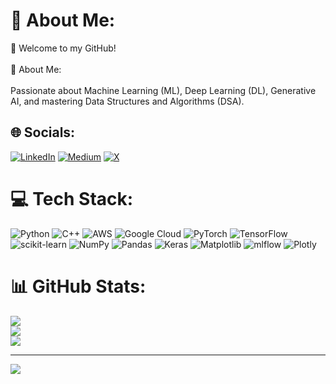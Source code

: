 # 💫 About Me:

👋 Welcome to my GitHub!
<br><br>
🧠 About Me:
<br><br>
Passionate about Machine Learning (ML), Deep Learning (DL), Generative AI, and mastering Data Structures and Algorithms (DSA).

## 🌐 Socials:

[![LinkedIn](https://img.shields.io/badge/LinkedIn-%230077B5.svg?logo=linkedin&logoColor=white)](https://linkedin.com/in/soumya-ranjan-senapati) 
[![Medium](https://img.shields.io/badge/Medium-12100E?logo=medium&logoColor=white)](https://medium.com/@ssenapati721) 
[![X](https://img.shields.io/badge/X-black.svg?logo=X&logoColor=white)](https://x.com/_Soumya_777_)

# 💻 Tech Stack:

![Python](https://img.shields.io/badge/python-3670A0?style=for-the-badge&logo=python&logoColor=ffdd54)
![C++](https://img.shields.io/badge/c++-%2300599C.svg?style=plastic&logo=c%2B%2B&logoColor=white) 
![AWS](https://img.shields.io/badge/AWS-%23FF9900.svg?style=plastic&logo=amazon-aws&logoColor=white) 
![Google Cloud](https://img.shields.io/badge/GoogleCloud-%234285F4.svg?style=plastic&logo=google-cloud&logoColor=white)
![PyTorch](https://img.shields.io/badge/PyTorch-%23EE4C2C.svg?style=plastic&logo=PyTorch&logoColor=white)
![TensorFlow](https://img.shields.io/badge/TensorFlow-%23FF6F00.svg?style=plastic&logo=TensorFlow&logoColor=white)  
![scikit-learn](https://img.shields.io/badge/scikit--learn-%23F7931E.svg?style=plastic&logo=scikit-learn&logoColor=white) 
![NumPy](https://img.shields.io/badge/numpy-%23013243.svg?style=plastic&logo=numpy&logoColor=white) 
![Pandas](https://img.shields.io/badge/pandas-%23150458.svg?style=plastic&logo=pandas&logoColor=white)
![Keras](https://img.shields.io/badge/Keras-%23D00000.svg?style=plastic&logo=Keras&logoColor=white) 
![Matplotlib](https://img.shields.io/badge/Matplotlib-%23ffffff.svg?style=plastic&logo=Matplotlib&logoColor=black) 
![mlflow](https://img.shields.io/badge/mlflow-%23d9ead3.svg?style=plastic&logo=numpy&logoColor=blue) 
![Plotly](https://img.shields.io/badge/Plotly-%233F4F75.svg?style=plastic&logo=plotly&logoColor=white) 


# 📊 GitHub Stats:

![](https://github-readme-stats.vercel.app/api?username=Code8Soumya&theme=dracula&hide_border=false&include_all_commits=true&count_private=false)<br/>
![](https://github-readme-streak-stats.herokuapp.com/?user=Code8Soumya&theme=dracula&hide_border=false)<br/>
![](https://github-readme-stats.vercel.app/api/top-langs/?username=Code8Soumya&theme=dracula&hide_border=false&include_all_commits=true&count_private=false&layout=compact)

---

[![](https://visitcount.itsvg.in/api?id=Code8Soumya&icon=2&color=0)](https://visitcount.itsvg.in)
